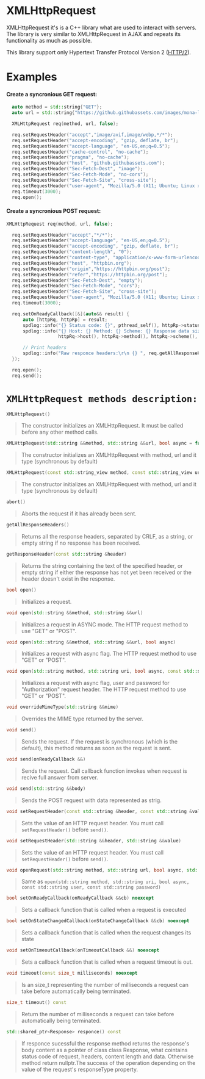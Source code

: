 # XMLHttpRequest

XMLHttpRequest it's is a C++ library what are used to interact with servers. The library is very similar to XMLHttpRequest in AJAX and repeats its functionality as much as possible.

This library support only Hypertext Transfer Protocol Version 2 ([HTTP/2](https://datatracker.ietf.org/doc/html/rfc7540)).

# Examples

#### Create a syncronious GET request:
```C++
  auto method = std::string{"GET"};
  auto url = std::string{"https://github.githubassets.com/images/mona-loading-dark.gif"};

  XMLHttpRequest req(method, url, false);

  req.setRequestHeader("accept","image/avif,image/webp,*/*");
  req.setRequestHeader("accept-encoding", "gzip, deflate, br");
  req.setRequestHeader("accept-language", "en-US,en;q=0.5");
  req.setRequestHeader("cache-control", "no-cache");
  req.setRequestHeader("pragma", "no-cache");
  req.setRequestHeader("host", "github.githubassets.com");
  req.setRequestHeader("Sec-Fetch-Dest", "image");
  req.setRequestHeader("Sec-Fetch-Mode", "no-cors");
  req.setRequestHeader("Sec-Fetch-Site", "cross-site");
  req.setRequestHeader("user-agent", "Mozilla/5.0 (X11; Ubuntu; Linux x86_64; rv:88.0) Gecko/20100101 Firefox/88.0");
  req.timeout(3000);
  req.open();
```

#### Create a syncronious POST request:
```C++
XMLHttpRequest req(method, url, false);

  req.setRequestHeader("accept","*/*");
  req.setRequestHeader("accept-language", "en-US,en;q=0.5");
  req.setRequestHeader("accept-encoding", "gzip, deflate, br");
  req.setRequestHeader("content-length", "0");
  req.setRequestHeader("content-type", "application/x-www-form-urlencoded");
  req.setRequestHeader("host", "httpbin.org");
  req.setRequestHeader("origin","https://httpbin.org/post");
  req.setRequestHeader("refer","https://httpbin.org/post");
  req.setRequestHeader("Sec-Fetch-Dest", "empty");
  req.setRequestHeader("Sec-Fetch-Mode", "cors");
  req.setRequestHeader("Sec-Fetch-Site", "cross-site");
  req.setRequestHeader("user-agent", "Mozilla/5.0 (X11; Ubuntu; Linux x86_64; rv:88.0) Gecko/20100101 Firefox/88.0");
  req.timeout(3000);

  req.setOnReadyCallback([&](auto&& result) {
      auto [httpRq, httpRp] = result;
      spdlog::info("{} Status code: {}", pthread_self(), httpRp->statusCode());
      spdlog::info("{} Host: {} Method: {} Scheme: {} Response data size: {} ", pthread_self(),
                   httpRq->host(), httpRq->method(), httpRq->scheme(), httpRp->contentLength());

      // Print headers
      spdlog::info("Raw responce headers:\r\n {} ", req.getAllResponseHeaders());      
  });

  req.open();
  req.send();
  ```
    
# `XMLHttpRequest methods description:`

```C++
XMLHttpRequest()
```
>    The constructor initializes an XMLHttpRequest. It must be called before any other method calls.

```C++
XMLHttpRequest(std::string &&method, std::string &&url, bool async = false);
```
>    The constructor initializes an XMLHttpRequest with method, url and it type (synchronous by default) 

```C++
XMLHttpRequest(const std::string_view method, const std::string_view url, bool async = false);
```
>    The constructor initializes an XMLHttpRequest with method, url and it type (synchronous by default)

```C++
abort()
```
>    Aborts the request if it has already been sent.

```C++
getAllResponseHeaders()
```
>    Returns all the response headers, separated by CRLF, as a string, or empty string if no response has been received.

```C++
getResponseHeader(const std::string &header)
```
>    Returns the string containing the text of the specified header, or empty string if either the response has not yet been received or the header doesn't exist in the response.

```C++
bool open()
```
>    Initializes a request.

```C++
void open(std::string &&method, std::string &&url)
```
>    Initializes a request in ASYNC mode. The HTTP request method to use "GET" or "POST".

```C++
void open(std::string &&method, std::string &&url, bool async)
```
>    Initializes a request with async flag. The HTTP request method to use "GET" or "POST".

```C++
void open(std::string method, std::string uri, bool async, const std::string user, const std::string password)
```
>    Initializes a request with async flag, user and password for "Authorization" request header. The HTTP request method to use "GET" or "POST".

```C++
void overrideMimeType(std::string &&mime)
```
>    Overrides the MIME type returned by the server.

```C++
void send()
```
>    Sends the request. If the request is synchronous (which is the default), this method returns as soon as the request is sent.

```C++
void send(onReadyCallback &&)
```
>    Sends the request. Call callback function invokes when request is recive full answer from server.

```C++
void send(std::string &&body)
```
>    Sends the POST request with data represented as strig.

```C++
void setRequestHeader(const std::string &header, const std::string &value)
```
>    Sets the value of an HTTP request header. You must call `setRequestHeader()` before `send()`.

```C++
void setRequestHeader(std::string &&header, std::string &&value)
```
>    Sets the value of an HTTP request header. You must call `setRequestHeader()` before `send()`.

```C++
void openRequest(std::string method, std::string url, bool async, std::string user, std::string password)
```
>    Same as `open(std::string method, std::string uri, bool async, const std::string user, const std::string password)`

```C++
bool setOnReadyCallback(onReadyCallback &&cb) noexcept
```
>    Sets a callback function that is called when a request is executed

```C++
bool setOnStateChangedCallback(onStateChangeCallback &&cb) noexcept
```
>    Sets a callback function that is called when the request changes its state

```C++
void setOnTimeoutCallback(onTimeoutCallback &&) noexcept
```
>    Sets a callback function that is called when a request timeout is out.

```C++
void timeout(const size_t milliseconds) noexcept
```
>    Is an size_t representing the number of milliseconds a request can take before automatically being terminated.

```C++
size_t timeout() const
```
>    Return the number of milliseconds a request can take before automatically being terminated.

```C++
std::shared_ptr<Response> responce() const
```
 >    If responce sucessful the response method returns the response's body content as a pointer of class class Response, what cointains status code of request, headers, content length and data. Otherwise method return nullptr.The success of the operation depending on the value of the request's responseType property.
